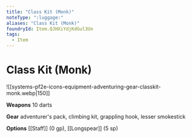 ```yaml
---
title: "Class Kit (Monk)"
noteType: ":luggage:"
aliases: "Class Kit (Monk)"
foundryId: Item.QJHXiYdjKdGul3Un
tags:
  - Item
---
```


# Class Kit (Monk)
![[systems-pf2e-icons-equipment-adventuring-gear-classkit-monk.webp|150]]

**Weapons** 10 darts

**Gear** adventurer's pack, climbing kit, grappling hook, lesser smokestick

**Options** [[Staff]] (0 gp), [[Longspear]] (5 sp)

